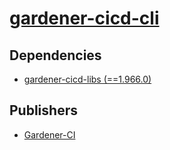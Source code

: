 # [gardener-cicd-cli](https://pypi.org/project/gardener-cicd-cli)

## Dependencies
- [gardener-cicd-libs (==1.966.0)](packages/g/gardener-cicd-libs.md)



## Publishers
- [Gardener-CI](https://pypi.org/user/Gardener-CI)

